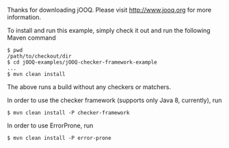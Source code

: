 Thanks for downloading jOOQ.
Please visit http://www.jooq.org for more information.

To install and run this example, simply check it out and run the following Maven command

```
$ pwd
/path/to/checkout/dir
$ cd jOOQ-examples/jOOQ-checker-framework-example
...
$ mvn clean install
```

The above runs a build without any checkers or matchers.

In order to use the checker framework (supports only Java 8, currently), run

```
$ mvn clean install -P checker-framework
```

In order to use ErrorProne, run

```
$ mvn clean install -P error-prone
```